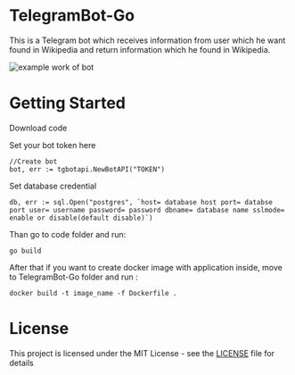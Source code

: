 # TelegramBot-Go

 This is a Telegram bot which receives information from user which he want found in Wikipedia and return information which he found in Wikipedia.

![example work of bot](https://github.com/trigun117/TelegramBot-Go/blob/master/example.jpg)
# Getting Started

Download code

Set your bot token here
```
//Create bot
bot, err := tgbotapi.NewBotAPI("TOKEN")
 ```
Set database credential
```
db, err := sql.Open("postgres", `host= database host port= databse port user= username password= password dbname= database name sslmode= enable or disable(default disable)`)
```
Than go to code folder and run:
 
```
go build
```
After that if you want to create docker image with application inside, move to TelegramBot-Go folder and run :
```
docker build -t image_name -f Dockerfile .
```

# License

This project is licensed under the MIT License - see the [LICENSE](LICENSE) file for details
